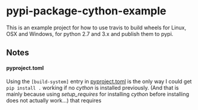 # pypi-package-cython-example

This is an example project for how to use travis to build wheels for Linux, OSX
and Windows, for python 2.7 and 3.x and publish them to pypi.

## Notes

#### pyproject.toml

Using the `[build-system]` entry in [pyproject.toml](./pyproject.toml) is the
only way I could get `pip install .` working if no _cython_ is installed
previously. (And that is mainly because using _setup_requires_ for installing
_cython_ before installing does not actually work...) that requires
